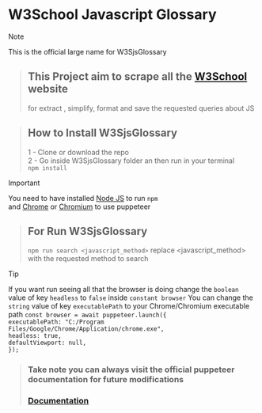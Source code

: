 # W3School Javascript Glossary
> [!NOTE]
> This is the official large name for W3SjsGlossary

> ## This Project aim to scrape all the [W3School](https://www.w3schools.com/jsref/) website
>  for extract , simplify, format and save the requested queries about JS


> ## How to Install W3SjsGlossary
> 1 - Clone or download the repo\
> 2 - Go inside W3SjsGlossary folder an then run in your terminal\
> `npm install`
 
> [!IMPORTANT]
> You need to have installed [Node JS](https://nodejs.org/en) to run `npm` \
> and [Chrome](https://www.google.com/intl/es_us/chrome/) or [Chromium](https://www.chromium.org/getting-involved/download-chromium/) to use puppeteer 

> ## For Run W3SjsGlossary
>  `npm run search <javascript_method>`
> replace <javascript_method> with the requested method to search
  
> [!TIP]
> If you want run seeing all that the browser is doing
> change the `boolean` value of key `headless` to `false` inside `constant browser`
> You can change the `string` value of key `executablePath` to your Chrome/Chromium executable path
> `const browser = await puppeteer.launch({` \
> `executablePath: "C:/Program Files/Google/Chrome/Application/chrome.exe",` \
> `headless: true,` \
> `defaultViewport: null,` \
> `});`

> ### Take note you can always visit the official puppeteer documentation for future modifications
> ### [Documentation](https://pptr.dev/guides/what-is-puppeteer)
